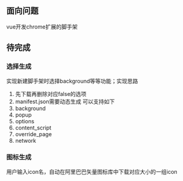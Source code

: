 ## 面向问题
vue开发chrome扩展的脚手架

## 待完成
### 选择生成
实现新建脚手架时选择background等等功能；实现思路
1. 先下载再删除对应false的选项 
2. manifest.json需要动态生成
可以支持如下
1. background
2. popup
3. options
4. content_script
5. override_page
6. network

### 图标生成
用户输入icon名，自动在阿里巴巴矢量图标库中下载对应大小的一组icon